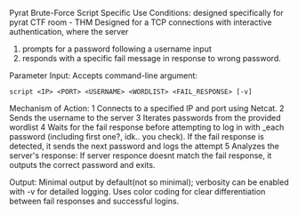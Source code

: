 Pyrat Brute-Force Script
Specific Use Conditions: designed specifically for pyrat CTF room - THM
Designed for a TCP connections with interactive authentication, where the server 
  1. prompts for a password following a username input
  2. responds with a specific fail message in response to wrong password.

Parameter Input: Accepts command-line argument: 
```syntax
script <IP> <PORT> <USERNAME> <WORDLIST> <FAIL_RESPONSE> [-v]
```

Mechanism of Action:
     1 Connects to a specified IP and port using Netcat.
     2 Sends the username to the server
     3 Iterates passwords from the provided wordlist
     4 Waits for the fail response before attempting to log in with _each password (including first one?, idk.. you check).
            If the fail response is detected, it sends the next password and logs the attempt
      5 Analyzes the server's response:
            If server responce doesnt match the fail response, it outputs the correct password and exits.

Output:
Minimal output by default(not so minimal); verbosity can be enabled with -v for detailed logging.
Uses color coding for clear differentiation between fail responses and successful logins.
